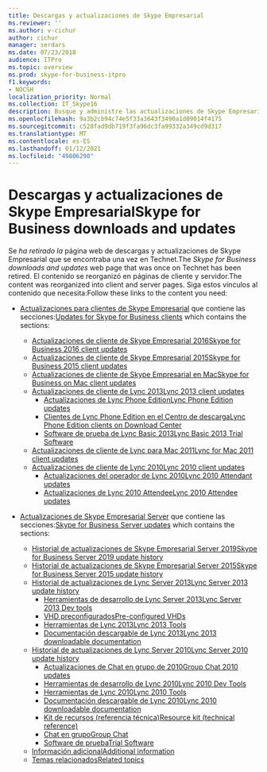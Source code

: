 ```yaml
---
title: Descargas y actualizaciones de Skype Empresarial
ms.reviewer: ''
ms.author: v-cichur
author: cichur
manager: serdars
ms.date: 07/23/2018
audience: ITPro
ms.topic: overview
ms.prod: skype-for-business-itpro
f1.keywords:
- NOCSH
localization_priority: Normal
ms.collection: IT_Skype16
description: Busque y administre las actualizaciones de Skype Empresarial Server o Lync 2013. Use los vínculos para obtener más información y, a continuación, descargar las actualizaciones.
ms.openlocfilehash: 9a3b2cb94c74e5f33a3643f3490a1d09014f4175
ms.sourcegitcommit: c528fad9db719f3fa96dc3fa99332a349cd9d317
ms.translationtype: MT
ms.contentlocale: es-ES
ms.lasthandoff: 01/12/2021
ms.locfileid: "49806290"
---
```

# <a name="skype-for-business-downloads-and-updates"></a><span data-ttu-id="b3215-104">Descargas y actualizaciones de Skype Empresarial</span><span class="sxs-lookup"><span data-stu-id="b3215-104">Skype for Business downloads and updates</span></span>

<span data-ttu-id="b3215-105">Se _ha retirado la_ página web de descargas y actualizaciones de Skype Empresarial que se encontraba una vez en Technet.</span><span class="sxs-lookup"><span data-stu-id="b3215-105">The _Skype for Business downloads and updates_ web page that was once on Technet has been retired.</span></span> <span data-ttu-id="b3215-106">El contenido se reorganizó en páginas de cliente y servidor.</span><span class="sxs-lookup"><span data-stu-id="b3215-106">The content was reorganized into client and server pages.</span></span> <span data-ttu-id="b3215-107">Siga estos vínculos al contenido que necesita:</span><span class="sxs-lookup"><span data-stu-id="b3215-107">Follow these links to the content you need:</span></span>

- <span data-ttu-id="b3215-108">[Actualizaciones para clientes de Skype Empresarial](sfb-client-updates.md) que contiene las secciones:</span><span class="sxs-lookup"><span data-stu-id="b3215-108">[Updates for Skype for Business clients](sfb-client-updates.md) which contains the sections:</span></span>
    - [<span data-ttu-id="b3215-109">Actualizaciones de cliente de Skype Empresarial 2016</span><span class="sxs-lookup"><span data-stu-id="b3215-109">Skype for Business 2016 client updates</span></span>](sfb-client-updates.md#skype-for-business-2016-client-updates)
    - [<span data-ttu-id="b3215-110">Actualizaciones de cliente de Skype Empresarial 2015</span><span class="sxs-lookup"><span data-stu-id="b3215-110">Skype for Business 2015 client updates</span></span>](sfb-client-updates.md#skype-for-business-2015-client-updates)
    - [<span data-ttu-id="b3215-111">Actualizaciones de cliente de Skype Empresarial en Mac</span><span class="sxs-lookup"><span data-stu-id="b3215-111">Skype for Business on Mac client updates</span></span>](sfb-client-updates.md)
    - [<span data-ttu-id="b3215-112">Actualizaciones de cliente de Lync 2013</span><span class="sxs-lookup"><span data-stu-id="b3215-112">Lync 2013 client updates</span></span>](sfb-client-updates.md)
        - [<span data-ttu-id="b3215-113">Actualizaciones de Lync Phone Edition</span><span class="sxs-lookup"><span data-stu-id="b3215-113">Lync Phone Edition updates</span></span>](sfb-client-updates.md#lync-phone-edition-updates)
        - [<span data-ttu-id="b3215-114">Clientes de Lync Phone Edition en el Centro de descarga</span><span class="sxs-lookup"><span data-stu-id="b3215-114">Lync Phone Edition clients on Download Center</span></span>](sfb-client-updates.md#lync-phone-edition-clients-on-download-center)
        - [<span data-ttu-id="b3215-115">Software de prueba de Lync Basic 2013</span><span class="sxs-lookup"><span data-stu-id="b3215-115">Lync Basic 2013 Trial Software</span></span>](sfb-client-updates.md)
    - [<span data-ttu-id="b3215-116">Actualizaciones de cliente de Lync para Mac 2011</span><span class="sxs-lookup"><span data-stu-id="b3215-116">Lync for Mac 2011 client updates</span></span>](sfb-client-updates.md#lync-for-mac-2011-client-updates)
    - [<span data-ttu-id="b3215-117">Actualizaciones de cliente de Lync 2010</span><span class="sxs-lookup"><span data-stu-id="b3215-117">Lync 2010 client updates</span></span>](sfb-client-updates.md#lync-2010-client-updates)
        - [<span data-ttu-id="b3215-118">Actualizaciones del operador de Lync 2010</span><span class="sxs-lookup"><span data-stu-id="b3215-118">Lync 2010 Attendant updates</span></span>](sfb-client-updates.md#lync-2010-attendant-updates)
        - [<span data-ttu-id="b3215-119">Actualizaciones de Lync 2010 Attendee</span><span class="sxs-lookup"><span data-stu-id="b3215-119">Lync 2010 Attendee updates</span></span>](sfb-client-updates.md#lync-2010-attendee-updates)

- <span data-ttu-id="b3215-120">[Actualizaciones de Skype Empresarial Server](sfb-server-updates.md) que contiene las secciones:</span><span class="sxs-lookup"><span data-stu-id="b3215-120">[Skype for Business Server updates](sfb-server-updates.md) which  contains the sections:</span></span>
    - [<span data-ttu-id="b3215-121">Historial de actualizaciones de Skype Empresarial Server 2019</span><span class="sxs-lookup"><span data-stu-id="b3215-121">Skype for Business Server 2019 update history</span></span>](sfb-server-updates.md#skype-for-business-server-2019-update-history)
    - [<span data-ttu-id="b3215-122">Historial de actualizaciones de Skype Empresarial Server 2015</span><span class="sxs-lookup"><span data-stu-id="b3215-122">Skype for Business Server 2015 update history</span></span>](sfb-server-updates.md#skype-for-business-server-2015-update-history)
    - [<span data-ttu-id="b3215-123">Historial de actualizaciones de Lync Server 2013</span><span class="sxs-lookup"><span data-stu-id="b3215-123">Lync Server 2013 update history</span></span>](sfb-server-updates.md#lync-server-2013-update-history)
        - [<span data-ttu-id="b3215-124">Herramientas de desarrollo de Lync Server 2013</span><span class="sxs-lookup"><span data-stu-id="b3215-124">Lync Server 2013 Dev tools</span></span>](sfb-server-updates.md#lync-server-2013-dev-tools)
        - [<span data-ttu-id="b3215-125">VHD preconfigurados</span><span class="sxs-lookup"><span data-stu-id="b3215-125">Pre-configured VHDs</span></span>](sfb-server-updates.md#pre-configured-vhds)
        - [<span data-ttu-id="b3215-126">Herramientas de Lync 2013</span><span class="sxs-lookup"><span data-stu-id="b3215-126">Lync 2013 Tools</span></span>](sfb-server-updates.md#lync-2013-tools)
        - [<span data-ttu-id="b3215-127">Documentación descargable de Lync 2013</span><span class="sxs-lookup"><span data-stu-id="b3215-127">Lync 2013 downloadable documentation</span></span>](sfb-server-updates.md#lync-2013-downloadable-documentation)
    - [<span data-ttu-id="b3215-128">Historial de actualizaciones de Lync Server 2010</span><span class="sxs-lookup"><span data-stu-id="b3215-128">Lync Server 2010 update history</span></span>](sfb-server-updates.md#lync-server-2010-update-history)
        - [<span data-ttu-id="b3215-129">Actualizaciones de Chat en grupo de 2010</span><span class="sxs-lookup"><span data-stu-id="b3215-129">Group Chat 2010 updates</span></span>](sfb-server-updates.md#group-chat-2010-updates)
        - [<span data-ttu-id="b3215-130">Herramientas de desarrollo de Lync 2010</span><span class="sxs-lookup"><span data-stu-id="b3215-130">Lync 2010 Dev Tools</span></span>](sfb-server-updates.md#lync-2010-dev-tools)
        - [<span data-ttu-id="b3215-131">Herramientas de Lync 2010</span><span class="sxs-lookup"><span data-stu-id="b3215-131">Lync 2010 Tools</span></span>](sfb-server-updates.md#lync-2010-tools)
        - [<span data-ttu-id="b3215-132">Documentación descargable de Lync 2010</span><span class="sxs-lookup"><span data-stu-id="b3215-132">Lync 2010 downloadable documentation</span></span>](sfb-server-updates.md#lync-2010-downloadable-documentation)
        - [<span data-ttu-id="b3215-133">Kit de recursos (referencia técnica)</span><span class="sxs-lookup"><span data-stu-id="b3215-133">Resource kit (technical reference)</span></span>](sfb-server-updates.md#resource-kit-technical-reference)
        - [<span data-ttu-id="b3215-134">Chat en grupo</span><span class="sxs-lookup"><span data-stu-id="b3215-134">Group Chat</span></span>](sfb-server-updates.md#group-chat)
        - [<span data-ttu-id="b3215-135">Software de prueba</span><span class="sxs-lookup"><span data-stu-id="b3215-135">Trial Software</span></span>](sfb-server-updates.md#trial-software)
    - [<span data-ttu-id="b3215-136">Información adicional</span><span class="sxs-lookup"><span data-stu-id="b3215-136">Additional information</span></span>](sfb-server-updates.md#additional-information)
    - [<span data-ttu-id="b3215-137">Temas relacionados</span><span class="sxs-lookup"><span data-stu-id="b3215-137">Related topics</span></span>](sfb-server-updates.md#related-topics)

